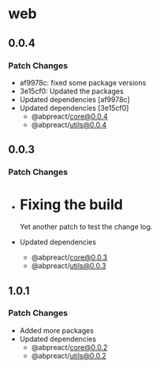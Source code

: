 # web

## 0.0.4

### Patch Changes

- af9978c: fixed some package versions
- 3e15cf0: Updated the packages
- Updated dependencies [af9978c]
- Updated dependencies [3e15cf0]
  - @abpreact/core@0.0.4
  - @abpreact/utils@0.0.4

## 0.0.3

### Patch Changes

- # Fixing the build

  Yet another patch to test the change log.

- Updated dependencies
  - @abpreact/core@0.0.3
  - @abpreact/utils@0.0.3

## 1.0.1

### Patch Changes

- Added more packages
- Updated dependencies
  - @abpreact/core@0.0.2
  - @abpreact/utils@0.0.2
